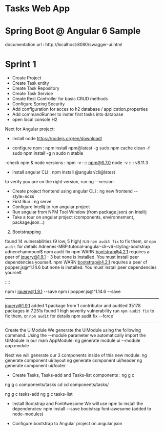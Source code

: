 # Tasks Web App

# Spring Boot @ Angular 6 Sample

documentation url : http://localhost:8080/swagger-ui.html

# Sprint 1

- Create Project
- Create Task entity
- Create Task Repository
- Create Task Service
- Create Rest Controller for basic CRUD methods
- Configure Spring Security
- Add configuration for acces to h2 database / application.properties 
- Add commandRunner to inster first tasks into database
- open local console H2

Next for Angular project:

- Install node https://nodejs.org/en/download/

- configure npm : npm install npm@latest -g
sudo npm cache clean -f
sudo npm install -g n
sudo n stable

-check npm & node versions : 
npm -v :::: npm@6.7.0
node -v :::: v8.11.3


- install angular CLI : npm install @angular/cli@latest

to verify you are on the right version, run ng --version

- Create project frontend using angular CLI : ng new frontend --style=scss
- First Run : ng serve
- Configure Intellij to run angular project
- Run angular from NPM Tool Window (from package.json) on Intellij
- Take a tour on angular project (components, environnement, package.json...)


2. Bootstrapping

found 14 vulnerabilities (9 low, 5 high)
  run `npm audit fix` to fix them, or `npm audit` for details
Adnenes-MBP:tutorial-angular-cli-v6-styling-bootstrap adnenehamdouni$ npm audit fix
npm WARN bootstrap@4.2.1 requires a peer of jquery@1.9.1 - 3 but none is installed. You must install peer dependencies yourself.
npm WARN bootstrap@4.2.1 requires a peer of popper.js@^1.14.6 but none is installed. You must install peer dependencies yourself.

:::: 

npm i jquery@1.9.1 --save
npm i popper.js@^1.14.6 --save

----------
 jquery@1.9.1
added 1 package from 1 contributor and audited 35178 packages in 7.251s
found 1 high severity vulnerability
  run `npm audit fix` to fix them, or `npm audit` for details
npm audit fix --force`

----------

Create the UiModule
We generate the UiModule using the following command. Using the --module parameter we automatically import the UiModule in our main AppModule:
ng generate module ui --module app.module

Next we will generate our 3 components inside of this new module:
ng generate component ui/layout
ng generate component ui/header
ng generate component ui/footer


- Create Tasks, Tasks-add and Tasks-list components : ng g c

ng g c components/tasks
cd cd components/tasks/

ng g c tasks-add
ng g c tasks-list

- Install Bootstrap and FontAwesome
  We will use npm to install the dependencies:
  npm install --save bootstrap font-awesome (added to node-modules)


- Configure bootstrap to Angular project on angular.json

